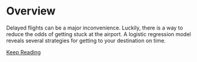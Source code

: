 # Overview
Delayed flights can be a major inconvenience. Luckily, there is a way to reduce the odds of getting stuck at the airport. A logistic regression model reveals several strategies for getting to your destination on time.

[Keep Reading](http://j3data.com/2017/07/predicting-delayed-flights/)
